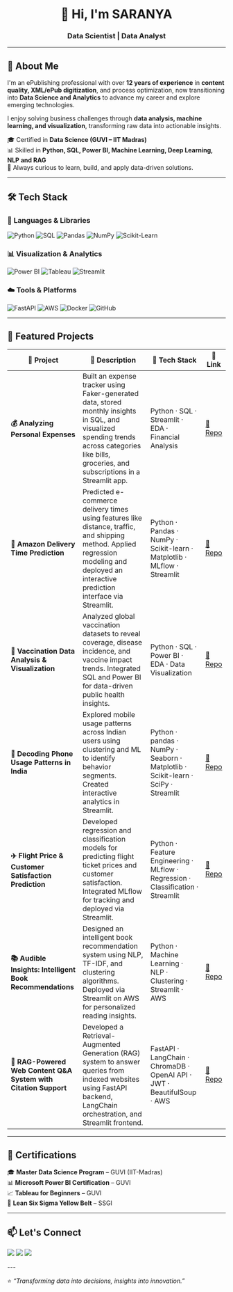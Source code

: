 <!-- PROFILE HEADER -->
<h1 align="center">👋 Hi, I'm SARANYA</h1>
<h3 align="center">Data Scientist | Data Analyst</h3>

---

## 🌟 About Me  

I'm an ePublishing professional with over **12 years of experience** in **content quality, XML/ePub digitization**, and process optimization, now transitioning into **Data Science and Analytics** to advance my career and explore emerging technologies.

I enjoy solving business challenges through **data analysis, machine learning, and visualization**, transforming raw data into actionable insights.  

🎓 Certified in **Data Science (GUVI – IIT Madras)**  
📊 Skilled in **Python, SQL, Power BI, Machine Learning, Deep Learning, NLP and RAG**  
🌱 Always curious to learn, build, and apply data-driven solutions.  

---

## 🛠️ Tech Stack  

### 🧮 **Languages & Libraries**
![Python](https://img.shields.io/badge/Python-3776AB?style=for-the-badge&logo=python&logoColor=white)
![SQL](https://img.shields.io/badge/SQL-4479A1?style=for-the-badge&logo=postgresql&logoColor=white)
![Pandas](https://img.shields.io/badge/Pandas-150458?style=for-the-badge&logo=pandas&logoColor=white)
![NumPy](https://img.shields.io/badge/NumPy-013243?style=for-the-badge&logo=numpy&logoColor=white)
![Scikit-Learn](https://img.shields.io/badge/Scikit--Learn-F7931E?style=for-the-badge&logo=scikit-learn&logoColor=white)

### 📊 **Visualization & Analytics**
![Power BI](https://img.shields.io/badge/PowerBI-F2C811?style=for-the-badge&logo=powerbi&logoColor=black)
![Tableau](https://img.shields.io/badge/Tableau-E97627?style=for-the-badge&logo=tableau&logoColor=white)
![Streamlit](https://img.shields.io/badge/Streamlit-FF4B4B?style=for-the-badge&logo=streamlit&logoColor=white)

### ☁️ **Tools & Platforms**
![FastAPI](https://img.shields.io/badge/FastAPI-009688?style=for-the-badge&logo=fastapi&logoColor=white)
![AWS](https://img.shields.io/badge/AWS-FF9900?style=for-the-badge&logo=amazonaws&logoColor=white)
![Docker](https://img.shields.io/badge/Docker-2496ED?style=for-the-badge&logo=docker&logoColor=white)
![GitHub](https://img.shields.io/badge/GitHub-181717?style=for-the-badge&logo=github&logoColor=white)

---

## 🚀 Featured Projects  

| 🧩 **Project** | 📝 **Description** | 🧠 **Tech Stack** | 🔗 **Link** |
|----------------|--------------------|------------------|-------------|
| **💰 Analyzing Personal Expenses** | Built an expense tracker using Faker-generated data, stored monthly insights in SQL, and visualized spending trends across categories like bills, groceries, and subscriptions in a Streamlit app. |  Python ·  SQL ·  Streamlit ·  EDA ·  Financial Analysis | [🔗 Repo](https://github.com/SSaranya19/Expenses_Tracker_Streamlit_App_Project.git) |
| **🚚 Amazon Delivery Time Prediction** | Predicted e-commerce delivery times using features like distance, traffic, and shipping method. Applied regression modeling and deployed an interactive prediction interface via Streamlit. |  Python ·  Pandas ·  NumPy ·  Scikit-learn · Matplotlib ·  MLflow ·  Streamlit | [🔗 Repo](https://github.com/SSaranya19/Amazon-Delivery-Time-Prediction.git) |
| **💉 Vaccination Data Analysis & Visualization** | Analyzed global vaccination datasets to reveal coverage, disease incidence, and vaccine impact trends. Integrated SQL and Power BI for data-driven public health insights. |  Python ·  SQL ·  Power BI ·  EDA ·  Data Visualization | [🔗 Repo](https://github.com/SSaranya19/Vaccination-Data-Analysis-and-Visualization.git) |
| **📱 Decoding Phone Usage Patterns in India** | Explored mobile usage patterns across Indian users using clustering and ML to identify behavior segments. Created interactive analytics in Streamlit. |  Python ·  pandas ·  NumPy ·  Seaborn ·  Matplotlib ·  Scikit-learn ·  SciPy ·  Streamlit | [🔗 Repo](https://github.com/SSaranya19/Decoding-Phone-Usage-Patterns-in-India.git) |
| **✈️ Flight Price & Customer Satisfaction Prediction** | Developed regression and classification models for predicting flight ticket prices and customer satisfaction. Integrated MLflow for tracking and deployed via Streamlit. |  Python ·  Feature Engineering ·  MLflow ·  Regression ·  Classification ·  Streamlit | [🔗 Repo](https://github.com/SSaranya19/Flight-Price-and-Customer-Satisfaction-Prediction.git) |
| **📚 Audible Insights: Intelligent Book Recommendations** | Designed an intelligent book recommendation system using NLP, TF-IDF, and clustering algorithms. Deployed via Streamlit on AWS for personalized reading insights. |  Python ·  Machine Learning ·  NLP ·  Clustering ·  Streamlit ·  AWS | [🔗 Repo](https://github.com/SSaranya19/Audible-Insights-Intelligent-Book-Recommendations.git) |
| **🧠 RAG-Powered Web Content Q&A System with Citation Support** | Developed a Retrieval-Augmented Generation (RAG) system to answer queries from indexed websites using FastAPI backend, LangChain orchestration, and Streamlit frontend. |  FastAPI ·  LangChain ·  ChromaDB ·  OpenAI API ·  JWT ·  BeautifulSoup ·  AWS | [🔗 Repo](https://github.com/SSaranya19/RAG-Website-Retrieval-QA.git) |


---

## 🧩 Certifications  

🎓 **Master Data Science Program** – GUVI (IIT-Madras)  
📊 **Microsoft Power BI Certification** – GUVI  
📈 **Tableau for Beginners** – GUVI  
🧮 **Lean Six Sigma Yellow Belt** – SSGI  

---

## 📫 Let's Connect  

<p align="left">
<a href="mailto:ssaranya405@gmail.com"><img src="https://img.shields.io/badge/Email-D14836?style=for-the-badge&logo=gmail&logoColor=white" /></a>
<a href="https://linkedin.com/in/saranya-sankaran-1b27a9370"><img src="https://img.shields.io/badge/LinkedIn-0077B5?style=for-the-badge&logo=linkedin&logoColor=white" /></a>
<a href="https://github.com/SSaranya19"><img src="https://img.shields.io/badge/GitHub-181717?style=for-the-badge&logo=github&logoColor=white" /></a>
</p>
---

⭐️ _“Transforming data into decisions, insights into innovation.”_
